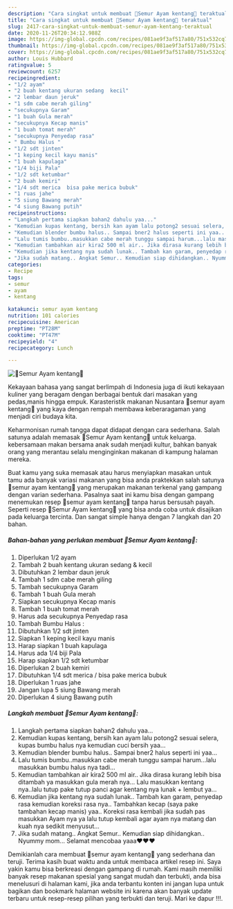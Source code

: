 ```yaml
---
description: "Cara singkat untuk membuat 🍛Semur Ayam kentang🍛 teraktual"
title: "Cara singkat untuk membuat 🍛Semur Ayam kentang🍛 teraktual"
slug: 2417-cara-singkat-untuk-membuat-semur-ayam-kentang-teraktual
date: 2020-11-26T20:34:12.988Z
image: https://img-global.cpcdn.com/recipes/081ae9f3af517a80/751x532cq70/🍛semur-ayam-kentang🍛-foto-resep-utama.jpg
thumbnail: https://img-global.cpcdn.com/recipes/081ae9f3af517a80/751x532cq70/🍛semur-ayam-kentang🍛-foto-resep-utama.jpg
cover: https://img-global.cpcdn.com/recipes/081ae9f3af517a80/751x532cq70/🍛semur-ayam-kentang🍛-foto-resep-utama.jpg
author: Louis Hubbard
ratingvalue: 5
reviewcount: 6257
recipeingredient:
- "1/2 ayam"
- "2 buah kentang ukuran sedang  kecil"
- "2 lembar daun jeruk"
- "1 sdm cabe merah giling"
- "secukupnya Garam"
- "1 buah Gula merah"
- "secukupnya Kecap manis"
- "1 buah tomat merah"
- "secukupnya Penyedap rasa"
- " Bumbu Halus "
- "1/2 sdt jinten"
- "1 keping kecil kayu manis"
- "1 buah kapulaga"
- "1/4 biji Pala"
- "1/2 sdt ketumbar"
- "2 buah kemiri"
- "1/4 sdt merica  bisa pake merica bubuk"
- "1 ruas jahe"
- "5 siung Bawang merah"
- "4 siung Bawang putih"
recipeinstructions:
- "Langkah pertama siapkan bahan2 dahulu yaa..."
- "Kemudian kupas kentang, bersih kan ayam lalu potong2 sesuai selera, kupas bumbu halus nya kemudian cuci bersih yaa..."
- "Kemudian blender bumbu halus.. Sampai bner2 halus seperti ini yaa..."
- "Lalu tumis bumbu..masukkan cabe merah tunggu sampai harum...lalu masukkan bumbu halus nya tadi..."
- "Kemudian tambahkan air kira2 500 ml air.. Jika dirasa kurang lebih bisa ditambah ya masukkan gula merah nya... Lalu masukkan kentang nya..lalu tutup pake tutup panci agar kentang nya lunak + lembut ya..."
- "Kemudian jika kentang nya sudah lunak.. Tambah kan garam, penyedap rasa kemudian koreksi rasa nya.. Tambahkan kecap (saya pake tambahan kecap manis) yaa.. Koreksi rasa kembali jika sudah pas masukkan Ayam nya ya lalu tutup kembali agar ayam nya matang dan kuah nya sedikit menyusut..."
- "Jika sudah matang.. Angkat Semur.. Kemudian siap dihidangkan.. Nyummy mom... Selamat mencobaa yaaa❤️❤️❤️"
categories:
- Recipe
tags:
- semur
- ayam
- kentang

katakunci: semur ayam kentang 
nutrition: 101 calories
recipecuisine: American
preptime: "PT28M"
cooktime: "PT47M"
recipeyield: "4"
recipecategory: Lunch

---
```



![🍛Semur Ayam kentang🍛](https://img-global.cpcdn.com/recipes/081ae9f3af517a80/751x532cq70/🍛semur-ayam-kentang🍛-foto-resep-utama.jpg)

Kekayaan bahasa yang sangat berlimpah di Indonesia juga di ikuti kekayaan kuliner yang beragam dengan berbagai bentuk dari masakan yang pedas,manis hingga empuk. Karasteristik makanan Nusantara 🍛semur ayam kentang🍛 yang kaya dengan rempah membawa keberaragaman yang menjadi ciri budaya kita.




Keharmonisan rumah tangga dapat didapat dengan cara sederhana. Salah satunya adalah memasak 🍛Semur Ayam kentang🍛 untuk keluarga. kebersamaan makan bersama anak sudah menjadi kultur, bahkan banyak orang yang merantau selalu menginginkan makanan di kampung halaman mereka.

Buat kamu yang suka memasak atau harus menyiapkan masakan untuk tamu ada banyak variasi makanan yang bisa anda praktekkan salah satunya 🍛semur ayam kentang🍛 yang merupakan makanan terkenal yang gampang dengan varian sederhana. Pasalnya saat ini kamu bisa dengan gampang menemukan resep 🍛semur ayam kentang🍛 tanpa harus bersusah payah.
Seperti resep 🍛Semur Ayam kentang🍛 yang bisa anda coba untuk disajikan pada keluarga tercinta. Dan sangat simple hanya dengan 7 langkah dan 20 bahan.


<!--inarticleads1-->

##### Bahan-bahan yang perlukan membuat 🍛Semur Ayam kentang🍛:

1. Diperlukan 1/2 ayam
1. Tambah 2 buah kentang ukuran sedang &amp; kecil
1. Dibutuhkan 2 lembar daun jeruk
1. Tambah 1 sdm cabe merah giling
1. Tambah secukupnya Garam
1. Tambah 1 buah Gula merah
1. Siapkan secukupnya Kecap manis
1. Tambah 1 buah tomat merah
1. Harus ada secukupnya Penyedap rasa
1. Tambah  Bumbu Halus :
1. Dibutuhkan 1/2 sdt jinten
1. Siapkan 1 keping kecil kayu manis
1. Harap siapkan 1 buah kapulaga
1. Harus ada 1/4 biji Pala
1. Harap siapkan 1/2 sdt ketumbar
1. Diperlukan 2 buah kemiri
1. Dibutuhkan 1/4 sdt merica / bisa pake merica bubuk
1. Diperlukan 1 ruas jahe
1. Jangan lupa 5 siung Bawang merah
1. Diperlukan 4 siung Bawang putih




<!--inarticleads2-->

##### Langkah membuat  🍛Semur Ayam kentang🍛:

1. Langkah pertama siapkan bahan2 dahulu yaa...
1. Kemudian kupas kentang, bersih kan ayam lalu potong2 sesuai selera, kupas bumbu halus nya kemudian cuci bersih yaa...
1. Kemudian blender bumbu halus.. Sampai bner2 halus seperti ini yaa...
1. Lalu tumis bumbu..masukkan cabe merah tunggu sampai harum...lalu masukkan bumbu halus nya tadi...
1. Kemudian tambahkan air kira2 500 ml air.. Jika dirasa kurang lebih bisa ditambah ya masukkan gula merah nya... Lalu masukkan kentang nya..lalu tutup pake tutup panci agar kentang nya lunak + lembut ya...
1. Kemudian jika kentang nya sudah lunak.. Tambah kan garam, penyedap rasa kemudian koreksi rasa nya.. Tambahkan kecap (saya pake tambahan kecap manis) yaa.. Koreksi rasa kembali jika sudah pas masukkan Ayam nya ya lalu tutup kembali agar ayam nya matang dan kuah nya sedikit menyusut...
1. Jika sudah matang.. Angkat Semur.. Kemudian siap dihidangkan.. Nyummy mom... Selamat mencobaa yaaa❤️❤️❤️




Demikianlah cara membuat 🍛semur ayam kentang🍛 yang sederhana dan teruji. Terima kasih buat waktu anda untuk membaca artikel resep ini. Saya yakin kamu bisa berkreasi dengan gampang di rumah. Kami masih memiliki banyak resep makanan spesial yang sangat mudah dan terbukti, anda bisa menelusuri di halaman kami, jika anda terbantu konten ini jangan lupa untuk bagikan dan bookmark halaman website ini karena akan banyak update terbaru untuk resep-resep pilihan yang terbukti dan teruji. Mari ke dapur !!!. 
